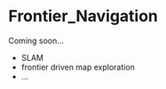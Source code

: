 Frontier_Navigation
===================
Coming soon...

- SLAM
- frontier driven map exploration
- ...
